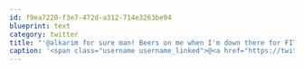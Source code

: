 ```yaml
---
id: f9ea7220-f3e7-472d-a312-714e3263be94
blueprint: text
category: twitter
title: "'@alkarim for sure man! Beers on me when I'm down there for FITC"
caption: '<span class="username username_linked">@<a href="https://twitter.com/alkarim" title="Alkarim Nasser 🌵">alkarim</a></span> for sure man! Beers on me when I''m down there for FITC'
---
```


